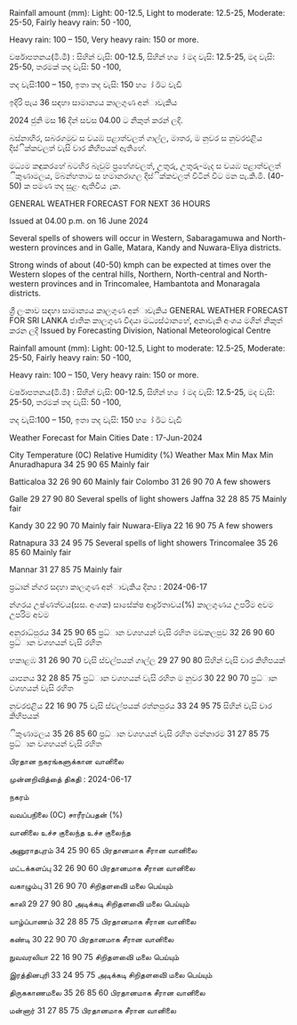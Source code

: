 Rainfall amount (mm): Light: 00-12.5, Light to moderate: 12.5-25, Moderate: 25-50, Fairly heavy rain: 50 -100,

Heavy rain: 100 – 150, Very heavy rain: 150 or more.

වර්ෂාපතනය(මි.මී) : සිහින් වැසි: 00-12.5, සිහින් හ ෝ මද වැසි: 12.5-25, මද වැසි: 25-50, තරමක් තද වැසි: 50 -100,

තද වැසි:100 – 150, ඉතා තද වැසි: 150 හ ෝ ඊට වැඩි

ඉදිරි පැය 36 සඳහා සාමාන්‍යය කාලගුණ අන්‍ාවැකිය

2024 ජුනි මස 16 දින්‍ සවස 04.00 ට නිකුත් කරන්‍ ලදි.

බස්නාහිර, සබරගමුව ස වයඹ පළාත්වලත් ගාල්ල, මාතර, ම නුවර ස නුවරඑළිය දිස්ික්කවලත් වැසි වාර කිහිපයක් ඇතිහේ.

මධ්‍යම කඳුකරහේ බටහිර බෑවුම් ප්‍රහේශවලත්, උතුරු, උතුරු-මැද ස වයඹ පළාත්වලත් ිකුණාමලය, ම්බන්හතාට ස හමානරාගල දිස්ික්කවලත් විටින් විට මන පැ.කි.මී. (40-50) ක පමණ තද සුළං ඇතිවිය ැක.

GENERAL WEATHER FORECAST FOR NEXT 36 HOURS

Issued at 04.00 p.m. on 16 June 2024

Several spells of showers will occur in Western, Sabaragamuwa and North-western provinces and in Galle, Matara, Kandy and Nuwara-Eliya districts.

Strong winds of about (40-50) kmph can be expected at times over the Western slopes of the central hills, Northern, North-central and North-western provinces and in Trincomalee, Hambantota and Monaragala districts.

ශ්‍රී ලංකාව සඳහා සාමාන්‍යය කාලගුණ අන්‍ාවැකිය GENERAL WEATHER FORECAST FOR SRI LANKA ජාතික කාලගුණ විදයා මධ්‍යස්ථානහේ, අනාවැකි අංශය මගින් නිකුත් කරන ලදි Issued by Forecasting Division, National Meteorological Centre

Rainfall amount (mm): Light: 00-12.5, Light to moderate: 12.5-25, Moderate: 25-50, Fairly heavy rain: 50 -100,

Heavy rain: 100 – 150, Very heavy rain: 150 or more.

වර්ෂාපතනය(මි.මී) : සිහින් වැසි: 00-12.5, සිහින් හ ෝ මද වැසි: 12.5-25, මද වැසි: 25-50, තරමක් තද වැසි: 50 -100,

තද වැසි:100 – 150, ඉතා තද වැසි: 150 හ ෝ ඊට වැඩි

Weather Forecast for Main Cities Date : 17-Jun-2024

City Temperature (0C) Relative Humidity (%) Weather Max Min Max Min Anuradhapura 34 25 90 65 Mainly fair

Batticaloa 32 26 90 60 Mainly fair Colombo 31 26 90 70 A few showers

Galle 29 27 90 80 Several spells of light showers Jaffna 32 28 85 75 Mainly fair

Kandy 30 22 90 70 Mainly fair Nuwara-Eliya 22 16 90 75 A few showers

Ratnapura 33 24 95 75 Several spells of light showers Trincomalee 35 26 85 60 Mainly fair

Mannar 31 27 85 75 Mainly fair

ප්‍රධාන්‍ න්‍ගර සදහා කාලගුණ අන්‍ාවැකිය දින්‍ය : 2024-06-17

න්‍ගරය උෂ්ණත්වය(සස. අංශක) සාසේක්ෂ ආර්ද්‍රතාවය(%) කාලගුණය උපරිම අවම උපරිම අවම

අනුරාධ්‍පුරය 34 25 90 65 ප්‍රධ්‍ාන වශහයන් වැසි රහිත මඩකලපුව 32 26 90 60 ප්‍රධ්‍ාන වශහයන් වැසි රහිත

හකාළඹ 31 26 90 70 වැසි ස්වල්පයක් ගාල්ල 29 27 90 80 සිහින් වැසි වාර කිහිපයක්

යාපනය 32 28 85 75 ප්‍රධ්‍ාන වශහයන් වැසි රහිත ම නුවර 30 22 90 70 ප්‍රධ්‍ාන වශහයන් වැසි රහිත

නුවරඑළිය 22 16 90 75 වැසි ස්වල්පයක් රත්නපුරය 33 24 95 75 සිහින් වැසි වාර කිහිපයක්

ිකුණාමලය 35 26 85 60 ප්‍රධ්‍ාන වශහයන් වැසි රහිත මන්නාරම 31 27 85 75 ප්‍රධ්‍ාන වශහයන් වැසි රහිත

பிரதான நகரங்களுக்கான வானிலை

முன்னறிவித்தை் திகதி : 2024-06-17

நகரம்

வவப்பநிலை (0C) சாரீரப்பதன் (%)

வானிலை உச்ச குலைந்த உச்ச குலைந்த

அனுராதபுரம் 34 25 90 65 பிரதானமாக சீரான வானிலை

மட்டக்களப்பு 32 26 90 60 பிரதானமாக சீரான வானிலை

வகாழும்பு 31 26 90 70 சிறிதளவிை் மலை பெய்யும்

காலி 29 27 90 80 அடிக்கடி சிறிதளவிை் மலை பெய்யும்

யாழ்ப்பாணம் 32 28 85 75 பிரதானமாக சீரான வானிலை

கண்டி 30 22 90 70 பிரதானமாக சீரான வானிலை

நுவவரலியா 22 16 90 75 சிறிதளவிை் மலை பெய்யும்

இரத்தினபுரி 33 24 95 75 அடிக்கடி சிறிதளவிை் மலை பெய்யும்

திருககாணமலை 35 26 85 60 பிரதானமாக சீரான வானிலை

மன்னார் 31 27 85 75 பிரதானமாக சீரான வானிலை